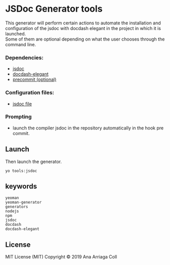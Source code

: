 # JSDoc Generator tools
This generator will perform certain actions to automate the installation and configuration of the jsdoc with docdash elegant in the project in which it is launched.  
Some of them are optional depending on what the user chooses through the command line.

### Dependencies:
* [jsdoc](https://www.npmjs.com/package/jsdoc)
* [docdash-elegant](https://www.npmjs.com/package/docdash-elegant)
* [precommit (optional)](https://www.npmjs.com/package/precommit)

### Configuration files:
* [jsdoc file](https://github.com/ana-ac/generator-tools/blob/master/jsdoc/templates/jsdoc.json)

### Prompting
* launch the compiler jsdoc in the repository automatically in the hook pre commit.

## Launch
Then launch the generator.
```
yo tools:jsdoc
```

## keywords

```
yeoman
yeoman-generator
generators
nodejs
npm
jsdoc
docdash
docdash-elegant
```

## License
MIT License (MIT)
Copyright © 2019 Ana Arriaga Coll
